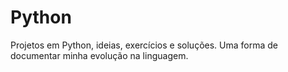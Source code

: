 # Python
Projetos em Python, ideias, exercícios e soluções.
Uma forma de documentar minha evolução na linguagem.

